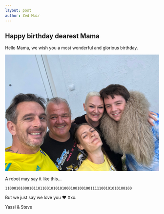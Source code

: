 ```yaml
---
layout: post
author: Zed Muir
---
```


## Happy birthday dearest Mama

Hello Mama, we wish you a most wonderful and glorious birthday.

![Family in Austria](images/family.jpeg)

A robot may say it like this...

```
1100010100010110110010101010001001001001111100101010100100
```

But we just say we love you ❤️ Xxx. 

Yassi & Steve